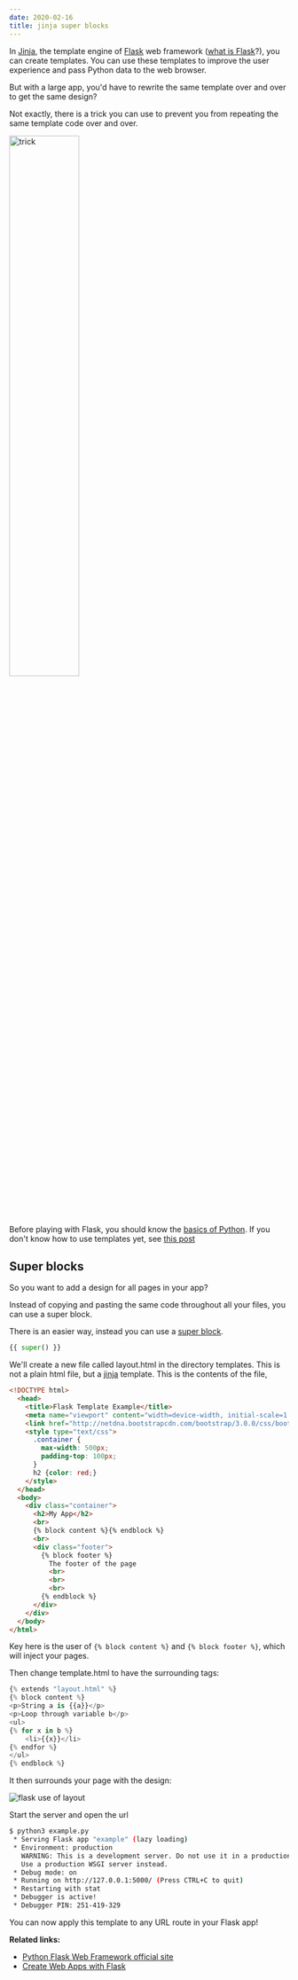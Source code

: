 ```yaml
---
date: 2020-02-16
title: jinja super blocks
---
```

In <a href="https://palletsprojects.com/p/jinja/">Jinja</a>, the template engine of <a href="https://palletsprojects.com/p/flask/">Flask</a> web framework (<a href="https://pythonbasics.org/what-is-flask-python/">what is Flask</a>?), you can create templates. You can use these templates to improve the user experience and pass Python data to the web browser.

But with a large app, you'd have to rewrite the same template over and over to get the same design?

Not exactly, there is a trick you can use to prevent you from repeating the same template code over and over.

<img src="https://dev-to-uploads.s3.amazonaws.com/i/cytuiju4nip16yg7mpgy.png" width="50%" alt="trick">

Before playing with Flask, you should know the <a href="https://pythonbasics.org">basics of Python</a>. If you don't know how to use templates yet, see <a href="https://dev.to/bluepaperbirds/jinja-299k">this post</a>

## Super blocks

So you want to add a design for all pages in your app?

Instead of copying and pasting the same code throughout all your files, you can use a super block.

There is an easier way, instead you can use a <a href="http://jinja.pocoo.org/docs/templates/#super-blocks">super block</a>. 

```python
{{ super() }}
```

We'll create a new file called layout.html in the directory templates. This is not a plain html file, but a <a href="https://pythonbasics.org/flask-tutorial-templates/">jinja</a> template. This is the contents of the file,

```html
<!DOCTYPE html>
  <head>
    <title>Flask Template Example</title>
    <meta name="viewport" content="width=device-width, initial-scale=1.0">
    <link href="http://netdna.bootstrapcdn.com/bootstrap/3.0.0/css/bootstrap.min.css" rel="stylesheet" media="screen">
    <style type="text/css">
      .container {
        max-width: 500px;
        padding-top: 100px;
      }
      h2 {color: red;}
    </style>
  </head>
  <body>
    <div class="container">
      <h2>My App</h2>
      <br>
      {% block content %}{% endblock %}
      <br>
      <div class="footer">
        {% block footer %}
          The footer of the page
          <br>
          <br>
          <br>
        {% endblock %}
      </div>
    </div>
  </body>
</html>
```

Key here is the user of `{% block content %}` and `{% block footer %}`, which will inject your pages.

Then change template.html to have the surrounding tags:

```python
{% extends "layout.html" %}
{% block content %}
<p>String a is {{a}}</p>
<p>Loop through variable b</p>
<ul>
{% for x in b %}
    <li>{{x}}</li>
{% endfor %}
</ul>
{% endblock %}
```

It then surrounds your page with the design:

![flask use of layout](https://dev-to-uploads.s3.amazonaws.com/i/5hnqmeqqyngdsfqktk4o.png)

Start the server and open the url

```bash
$ python3 example.py
 * Serving Flask app "example" (lazy loading)
 * Environment: production
   WARNING: This is a development server. Do not use it in a production deployment.
   Use a production WSGI server instead.
 * Debug mode: on
 * Running on http://127.0.0.1:5000/ (Press CTRL+C to quit)
 * Restarting with stat
 * Debugger is active!
 * Debugger PIN: 251-419-329
```

You can now apply this template to any URL route in your Flask app!


**Related links:**
* <a href="https://palletsprojects.com/p/flask/">Python Flask Web Framework official site</a>
* <a href="https://gumroad.com/l/IMzBy">Create Web Apps with Flask</a>

